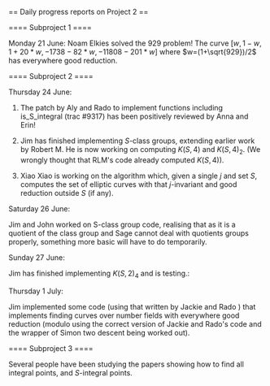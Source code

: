 == Daily progress reports on Project 2 ==

==== Subproject 1 ====

Monday 21 June: Noam Elkies solved the 929 problem!  The curve  $[w, 1 - w, 1 + 20*w, -1738 - 82*w, -11808 - 201*w]$ where $w=(1+\sqrt{929})/2$ has everywhere good reduction.


==== Subproject 2 ====

Thursday 24 June:    

1. The patch by Aly and Rado to implement functions including is_S_integral (trac #9317) has been positively reviewed by Anna and Erin!

2. Jim has finished implementing $S$-class groups, extending earlier work by Robert M.  He is now working on computing $K(S,4)$ and $K(S,4)_2$.  (We wrongly thought that RLM's code already computed $K(S,4)$).

3. Xiao Xiao is working on the algorithm which, given a single $j$ and set $S$, computes the set of elliptic curves with that $j$-invariant and good reduction outside $S$ (if any).

Saturday 26 June:

Jim and John worked on S-class group code, realising that as it is a quotient of the class group and Sage cannot deal with quotients groups properly, something more basic will have to do temporarily.

Sunday 27 June:

Jim has finished implementing $K(S,2)_4$ and is testing.:

Thursday 1 July:

Jim implemented some code (using that written by Jackie and Rado ) that implements finding curves over number fields with everywhere good reduction (modulo using the correct version of Jackie and Rado's code and the wrapper of Simon two descent being worked out).

==== Subproject 3 ====

Several people have been studying the papers showing how to find all integral points, and $S$-integral points.
